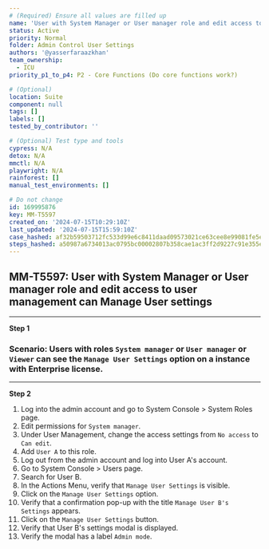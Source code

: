 ```yaml
---
# (Required) Ensure all values are filled up
name: 'User with System Manager or User manager role and edit access to user management can Manage User settings'
status: Active
priority: Normal
folder: Admin Control User Settings
authors: '@yasserfaraazkhan'
team_ownership:
  - ICU
priority_p1_to_p4: P2 - Core Functions (Do core functions work?)

# (Optional)
location: Suite
component: null
tags: []
labels: []
tested_by_contributor: ''

# (Optional) Test type and tools
cypress: N/A
detox: N/A
mmctl: N/A
playwright: N/A
rainforest: []
manual_test_environments: []

# Do not change
id: 169995876
key: MM-T5597
created_on: '2024-07-15T10:29:10Z'
last_updated: '2024-07-15T15:59:10Z'
case_hashed: af32b59503712fc533d99e6c8411daad09573021ce63cee8e99081fe5e09099c6bf37ff45d2db3d5b3e1714839ecc43f
steps_hashed: a50987a6734013ac0795bc00002807b358cae1ac3ff2d9227c91e355efcceb8b3379d141ca5e910d14e6c2ad1c7b9115
---
```


<!-- (Auto-generated) Based on frontmatter's "key" and "name" -->

## MM-T5597: User with System Manager or User manager role and edit access to user management can Manage User settings

---

**Step 1**

### Scenario: Users with roles `System manager` or `User manager` or `Viewer` can see the `Manage User Settings` option on a instance with Enterprise license.

---

**Step 2**

1. Log into the admin account and go to System Console > System Roles page.
2. Edit permissions for `System manager`.
3. Under User Management, change the access settings from `No access` to `Can edit`.
4. Add `User A` to this role.
5. Log out from the admin account and log into User A's account.
6. Go to System Console > Users page.
7. Search for User B.
8. In the Actions Menu, verify that `Manage User Settings` is visible.
9. Click on the `Manage User Settings` option.
10. Verify that a confirmation pop-up with the title `Manage User B's Settings` appears.
11. Click on the `Manage User Settings` button.
12. Verify that User B's settings modal is displayed.
13. Verify the modal has a label `Admin mode`.
